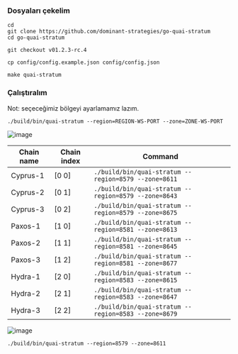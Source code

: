 


### Dosyaları çekelim
```
cd
git clone https://github.com/dominant-strategies/go-quai-stratum
cd go-quai-stratum
```
```
git checkout v01.2.3-rc.4
```
```
cp config/config.example.json config/config.json
```
```
make quai-stratum
```
### Çalıştıralım
Not: seçeceğimiz bölgeyi ayarlamamız lazım.
```
./build/bin/quai-stratum --region=REGION-WS-PORT --zone=ZONE-WS-PORT
```
![image](https://github.com/molla202/Quai/assets/91562185/8c09fa7c-5338-4333-b5b2-54c761751352)


| Chain name | Chain index |  Command |
| ------------ | ------------ | ------------ |
| Cyprus-1 | [0 0]	| `./build/bin/quai-stratum --region=8579 --zone=8611` |
| Cyprus-2 | [0 1]	| `./build/bin/quai-stratum --region=8579 --zone=8643` |
| Cyprus-3 | [0 2]	| `./build/bin/quai-stratum --region=8579 --zone=8675` |
| Paxos-1 | [1 0]	| `./build/bin/quai-stratum --region=8581 --zone=8613` |
| Paxos-2 | [1 1]	| `./build/bin/quai-stratum --region=8581 --zone=8645` |
| Paxos-3 | [1 2]	| `./build/bin/quai-stratum --region=8581 --zone=8677` |
| Hydra-1 | [2 0]	| `./build/bin/quai-stratum --region=8583 --zone=8615` |
| Hydra-2 | [2 1]	| `./build/bin/quai-stratum --region=8583 --zone=8647` |
| Hydra-3 | [2 2]	| `./build/bin/quai-stratum --region=8583 --zone=8679` |


![image](https://github.com/molla202/Quai/assets/91562185/c7ec2397-ce06-45a8-9c1a-e089b0846993)





```./build/bin/quai-stratum --region=8579 --zone=8611```
